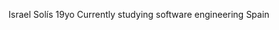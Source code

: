 Israel Solís 19yo
Currently studying software engineering
Spain

<!---
Isii1/Isii1 is a ✨ special ✨ repository because its `README.md` (this file) appears on your GitHub profile.
You can click the Preview link to take a look at your changes.
--->
